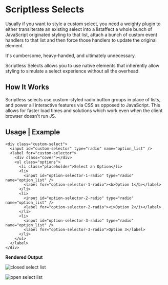 ﻿# Scriptless Selects

Usually if you want to style a custom select, you need a
weighty plugin to either transliterate an existing select
into a listaffect a whole bunch of JavaScript originated styling
to that list, attach a bunch of custom event handlers to that
list and then force those handlers to update the original element.

It's cumbersome, heavy-handed, and ultimately unnecessary.

Scriptless Selects allows you to use native elements that
inherently allow styling to simulate a select experience without
all the overhead.

## How It Works

Scriptless selects use custom-styled radio button groups in
place of lists, and power all interactive features via CSS
as opposed to JavaScript.  This allows for faster load times
and solutions which work even when the client browser doesn't run
JS.

## Usage | Example

```
<div class="custom-select">
  <input id="custom-selector" type="radio" name="option_list" />
  <label for="custom-selector">
    <div class="cover"></div>
    <ul class="options">
      <li class="placeholder">Select an Option</li>
      <li>
        <input id="option-selector-1-radio" type="radio" name="option_list" />
        <label for="option-selector-1-radio"><b>Option 1</b></label>
      </li>
      <li>
        <input id="option-selector-2-radio" type="radio" name="option_list" />
        <label for="option-selector-2-radio"><i>Option 2</i></label>
      </li>
      <li>
        <input id="option-selector-3-radio" type="radio" name="option_list" />
        <label for="option-selector-3-radio">Option 3</label>
      </li>
    </ul>
  </label>
</div>
```

**Rendered Output**

![closed select list](/../screenshots/screenshots/2015-08-25_21h45_16.png?raw=true "On initial load")

![open select list](/../screenshots/screenshots/2015-08-25_21h45_38.png?raw=true "After clicking on the select")

